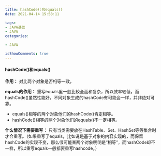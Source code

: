 ```yaml
---
title: hashCode()和equals()
date: 2021-04-14 15:58:11

tags:
- JAVA基础
- JAVA
categories:

- JAVA

isShowComments: true
---
```


#### hashCode()和equals()

**作用：** 对比两个对象是否相等一致。

**equals的作用：** 重写equals里一般比较全面和复杂，所以效率较低，而hashCode()虽然性能好，不同对象生成的hashCode有可能会一样，并非绝对可靠。

- equals()相等的两个对象他们的hashCode()肯定相等。
- hashCode()相等的两个对象他们的equals()不一定相等。

**什么情况下需要重写：** 只有当类需要放在HashTable、Set、HashSet等等集合时才会重写。（如果重写了equals，比如说是基于对象的内容实现的，而保留hashCode的实现不变，那么很可能某两个对象明明是“相等”，而hashCode却不一样，所以重写equals一般都要重写hashcode。）

